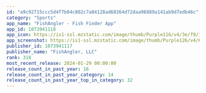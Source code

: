 ```yaml
---
id: "a9c92715ccc5d4f7b84c802c7a84128ad60264d72daa96889a141ab9d7edb46c"
category: "Sports"
app_name: "FishAngler - Fish Finder App"
app_id: 1073941118
app_icon: https://is1-ssl.mzstatic.com/image/thumb/Purple116/v4/3e/f9/1a/3ef91a3f-a962-a1e3-4c1b-7b9e8a9d3e9d/AppIcons-0-1x_U007emarketing-0-6-0-85-220.png/1024x1024bb.png
app_screenshot: https://is1-ssl.mzstatic.com/image/thumb/Purple126/v4/6f/bc/04/6fbc047c-95ef-8964-26fb-61b906c289ad/3b6def7c-683b-4e45-affc-adb53d94bc0f_6.5_FA_En_1.png/1284x2778bb.png
publisher_id: 1073941117
publisher_name: "FishAngler, LLC"
rank: 318
most_recent_release: 2024-01-29 00:00:00
release_count_in_past_year: 16
release_count_in_past_year_category: 14
release_count_in_past_year_top_in_category: 32
---
```

